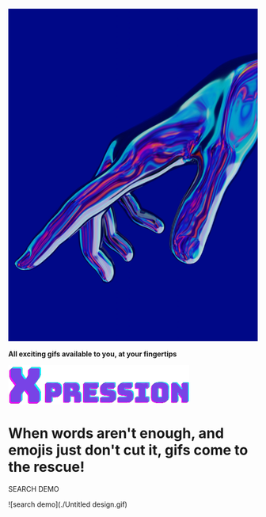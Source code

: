 ![Xpression logo](./Finger_tip.jpg)

**All exciting gifs available to you, at your fingertips**

![logo](./xpress_it-clear-bg-cropped.png)

# **When words aren't enough, and emojis just don't cut it, gifs come to the rescue!**



SEARCH DEMO

![search demo](./Untitled design.gif)

